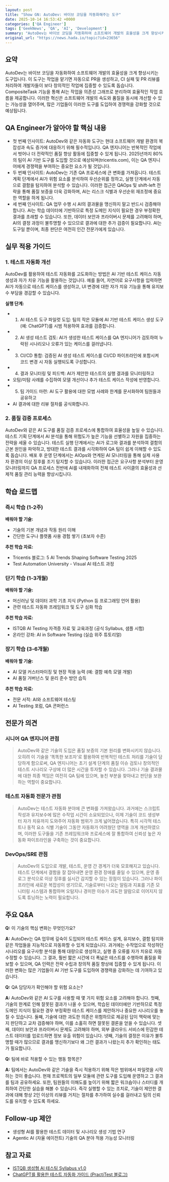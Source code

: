 ```yaml
---
layout: post
title: "Show GN: AutoDev: 바이브 코딩을 자동화해주는 도구"
date: 2025-10-14 16:53:42 +0000
categories: ['QA Engineer']
tags: ['GeekNews', 'QA', 'AI', 'Development']
summary: "AutoDev는 바이브 코딩을 자동화하여 소프트웨어 개발의 효율성을 크게 향상시키는 도구입니다. 이 도구는 작업을 맡기면 자동으로 PR을 생성하고, CI 실패 및 PR 리뷰를 처리하여 개발자들이 보다 창의적인 작업에 집중할 수 있도록 돕습니다. CompositeTask 기능을 통해 AI는 작업을 의존성 그래프로 분리하여 효율적인 작업 흐름을 제공합니다. 이러한 혁신은 소프트웨어 개발의 속도와 품질을 동시에 개선할 수 있는 가능성을 열어주며, 많은 기업들이 이러한 도구를 도입하여 경쟁력을 강화할 것으로 예상됩니다."
original_url: "https://news.hada.io/topic?id=23656"
---
```


## 요약

AutoDev는 바이브 코딩을 자동화하여 소프트웨어 개발의 효율성을 크게 향상시키는 도구입니다. 이 도구는 작업을 맡기면 자동으로 PR을 생성하고, CI 실패 및 PR 리뷰를 처리하여 개발자들이 보다 창의적인 작업에 집중할 수 있도록 돕습니다. CompositeTask 기능을 통해 AI는 작업을 의존성 그래프로 분리하여 효율적인 작업 흐름을 제공합니다. 이러한 혁신은 소프트웨어 개발의 속도와 품질을 동시에 개선할 수 있는 가능성을 열어주며, 많은 기업들이 이러한 도구를 도입하여 경쟁력을 강화할 것으로 예상됩니다.

## QA Engineer가 알아야 할 핵심 내용

- 첫 번째 인사이트: AutoDev와 같은 자동화 도구는 현대 소프트웨어 개발 환경의 복잡성과 속도 증가에 대응하기 위해 필수적입니다. QA 엔지니어는 반복적인 작업에서 벗어나 더 전략적인 품질 향상 활동에 집중할 수 있게 됩니다. 2025년까지 80%의 팀이 AI 기반 도구를 도입할 것으로 예상되며(tricentis.com), 이는 QA 엔지니어에게 경쟁력을 부여하는 중요한 요소가 될 것입니다.
- 두 번째 인사이트: AutoDev는 기존 QA 프로세스에 큰 변화를 가져옵니다. 테스트 계획 단계에서 AI가 위험 요소를 분석하여 우선순위를 정하고, 실행 단계에서 자동으로 결함을 탐지하여 분석할 수 있습니다. 이러한 접근은 QAOps 및 shift-left 전략을 통해 품질 보증을 더욱 강화하며, AI는 리스크 식별과 우선순위 재조정에 중요한 역할을 하게 됩니다.
- 세 번째 인사이트: QA 업무 수행 시 AI의 결과물을 맹신하지 말고 반드시 검증해야 합니다. AI는 학습 데이터에 기반하므로 특정 도메인 지식이 필요한 경우 부정확한 결과를 초래할 수 있습니다. 또한, 데이터 보안과 프라이버시 문제를 고려해야 하며, AI의 결정 과정이 불투명할 수 있으므로 결과에 대한 추가 검증이 필요합니다. AI는 도구일 뿐이며, 최종 판단은 여전히 인간 전문가에게 있습니다.

## 실무 적용 가이드

### 1. 테스트 자동화 개선

AutoDev를 활용하여 테스트 자동화를 고도화하는 방법은 AI 기반 테스트 케이스 자동 생성과 자가 치유 기능을 활용하는 것입니다. 예를 들어, 자연어로 요구사항을 입력하면 AI가 자동으로 테스트 케이스를 생성하고, UI 변경에 대한 자가 치유 기능을 통해 유지보수 부담을 경감할 수 있습니다.

**실행 단계:**
- 1. AI 테스트 도구 파일럿 도입: 팀의 작은 모듈에 AI 기반 테스트 케이스 생성 도구(예: ChatGPT)를 시범 적용하여 효과를 검증합니다.
- 2. AI 생성 테스트 검토: AI가 생성한 테스트 케이스를 QA 엔지니어가 검토하여 누락된 시나리오나 오류가 있는 케이스를 걸러냅니다.
- 3. CI/CD 통합: 검증된 AI 생성 테스트 케이스를 CI/CD 파이프라인에 포함시켜 코드 변경 시 자동 실행되도록 구성합니다.
- 4. 결과 모니터링 및 피드백: AI가 제안한 테스트의 실행 결과를 모니터링하고
- 오탐/미탐 사례를 수집하여 모델 개선이나 추가 테스트 케이스 작성에 반영합니다.
- 5. 팀 가이드 마련: AI 도구 활용에 대한 모범 사례와 한계를 문서화하여 팀원들과 공유하고
- AI 결과에 대한 리뷰 절차를 공식화합니다.

### 2. 품질 검증 프로세스

AutoDev와 같은 AI 도구를 품질 검증 프로세스에 통합하여 효율성을 높일 수 있습니다. 테스트 기획 단계에서 AI 분석을 통해 위험도가 높은 기능을 선별하고 자원을 집중하는 전략을 세울 수 있습니다. 테스트 실행 단계에서는 AI가 로그와 결과를 분석하여 결함의 근본 원인을 파악하고, 방대한 테스트 결과를 시각화하여 QA 팀이 쉽게 이해할 수 있도록 돕습니다. 배포 후 운영 단계에서는 AIOps와 연계된 AI 모니터링을 통해 실제 사용자 환경의 이상 징후를 조기 탐지할 수 있습니다. 이러한 접근은 요구사항 분석부터 운영 모니터링까지 QA 프로세스 전반에 AI를 내재화하여 전체 테스트 사이클의 효율성과 선제적 품질 관리 능력을 향상시킵니다.

## 학습 로드맵

### 즉시 학습 (1-2주)

**배워야 할 기술:**
- 기술의 기본 개념과 작동 원리 이해
- 간단한 도구나 플랫폼 사용 경험 쌓기 (초보자 수준)

**추천 학습 자료:**
- Tricentis 블로그: 5 AI Trends Shaping Software Testing 2025
- Test Automation University - Visual AI 테스트 과정

### 단기 학습 (1-3개월)

**배워야 할 기술:**
- 머신러닝 및 데이터 과학 기초 지식 (Python 등 프로그래밍 언어 활용)
- 관련 테스트 자동화 프레임워크 및 도구 심화 학습

**추천 학습 자료:**
- ISTQB AI Testing 자격증 자료 및 교육과정 (공식 Syllabus, 샘플 시험)
- 온라인 강좌: AI in Software Testing (실습 위주 튜토리얼)

### 장기 학습 (3-6개월)

**배워야 할 기술:**
- AI 모델 커스터마이징 및 현장 적용 능력 (예: 결함 예측 모델 개발)
- AI 품질 거버넌스 및 윤리 준수 방안 습득

**추천 학습 자료:**
- 전문 서적: AI와 소프트웨어 테스팅
- AI Testing 포럼, QA 콘퍼런스

## 전문가 의견

### 시니어 QA 엔지니어 관점

> AutoDev와 같은 기술의 도입은 품질 보증의 기본 원리를 변화시키지 않습니다. 오히려 이 기술을 '똑똑한 보조자'로 활용하여 반복적인 테스트 처리를 기술이 담당하게 함으로써, QA 엔지니어는 초기 설계 단계의 품질 이슈 검토나 창의적인 테스트 시나리오 구상에 더 많은 시간을 투자할 수 있습니다. 그러나 기술 결과물에 대한 최종 책임은 여전히 QA 팀에 있으며, 놓친 부분을 찾아내고 판단을 보완하는 역할이 중요합니다.

### 테스트 자동화 전문가 관점

> AutoDev는 테스트 자동화 분야에 큰 변화를 가져왔습니다. 과거에는 스크립트 작성과 유지보수에 많은 수작업 시간이 소요되었으나, 이제 기술이 코드 생성부터 자가 치유까지 도와주어 자동화 범위가 크게 넓어졌습니다. 특히 시각적 테스트나 동적 요소 식별 기술이 그동안 자동화가 어려웠던 영역을 크게 개선하였으며, 이러한 도구들을 기존 프레임워크와 프로세스에 잘 통합하여 신뢰성 높은 자동화 파이프라인을 구축하는 것이 중요합니다.

### DevOps/SRE 관점

> AutoDev의 도입으로 개발, 테스트, 운영 간 경계가 더욱 모호해지고 있습니다. 테스트 단계에서 결함을 잘 잡아내면 운영 환경 장애를 줄일 수 있으며, 운영 중 로그 분석으로 이상 징후를 실시간 감지할 수 있는 장점이 있습니다. 그러나 파이프라인에 새로운 복잡성이 생기므로, 기술로부터 나오는 알림과 지표를 기존 모니터링 시스템과 통합하며 오탐지나 경미한 이슈가 과도한 알람으로 이어지지 않도록 튜닝하는 노력이 필요합니다.

## 주요 Q&A

**Q:** 이 기술의 핵심 변화는 무엇인가요?

**A:** AutoDev는 QA 업무에 깊숙이 도입되어 테스트 케이스 설계, 유지보수, 결함 탐지와 같은 작업들을 지능적으로 자동화할 수 있게 되었습니다. 과거에는 수작업으로 작성하던 시나리오를 요구사항 분석을 통해 대량으로 생성하고, 실행 중 오류를 자가 치유로 자동 수정할 수 있습니다. 그 결과, 훨씬 짧은 시간에 더 폭넓은 테스트를 수행하여 품질을 확보할 수 있으며, QA 인력은 전략 수립과 창의적 품질 향상에 집중할 수 있게 됩니다. 이러한 변화는 많은 기업들이 AI 기반 도구를 도입하여 경쟁력을 강화하는 데 기여하고 있습니다.

**Q:** QA 담당자가 확인해야 할 위험 요소는?

**A:** AutoDev와 같은 AI 도구를 사용할 때 몇 가지 위험 요소를 고려해야 합니다. 첫째, 기술의 한계로 인해 잘못된 결과가 나올 수 있으며, 학습된 데이터에만 기반하므로 특정 도메인 지식이 필요한 경우 부정확한 테스트 케이스를 제안하거나 중요한 시나리오를 놓칠 수 있습니다. 둘째, 기술에 대한 과도한 의존은 위험하므로 제공된 답이 맥락에 맞는지 판단하고 교차 검증해야 하며, 이를 소홀히 하면 잘못된 결론을 얻을 수 있습니다. 셋째, 데이터 보안과 프라이버시 문제도 고려해야 하며, 외부 클라우드 서비스에 민감한 테스트 데이터를 업로드하면 정보 유출 위험이 있습니다. 넷째, 기술의 결정은 이유가 불투명할 때가 많으므로 결과를 맹신하기보다 왜 그런 결과가 나왔는지 추가 확인하는 태도가 필요합니다.

**Q:** 팀에 바로 적용할 수 있는 행동 항목은?

**A:** 팀에서는 AutoDev와 같은 기술을 즉시 적용하기 위해 작은 범위에서 파일럿을 시작하는 것이 좋습니다. 현재 프로젝트의 일부 모듈에 관련 도구를 도입해 운영하고 그 결과를 팀과 공유하세요. 또한, 팀원들의 이해도를 높이기 위해 짧은 워크숍이나 스터디를 개최하여 간단한 실습을 해볼 수 있습니다. 즉각 실행할 수 있는 조치로, 기술이 제안한 결과에 대해 항상 2인 이상의 리뷰를 거치는 절차를 추가하여 실수를 걸러내고 팀의 신뢰도를 유지할 수 있도록 하세요.

## Follow-up 제안

- 생성형 AI를 활용한 테스트 데이터 및 시나리오 생성 기법 연구
- Agentic AI (자율 에이전트) 기술의 QA 분야 적용 가능성 모니터링

## 참고 자료

- [ISTQB 생성형 AI 테스팅 Syllabus v1.0](https://www.istqb.org/downloads/category/2-syllabi.html)
- [ChatGPT를 활용한 테스트 자동화 가이드 (PractiTest 블로그)](https://www.practitest.com/resource-center/blog/chatgpt-prompts-for-software-testing/)
